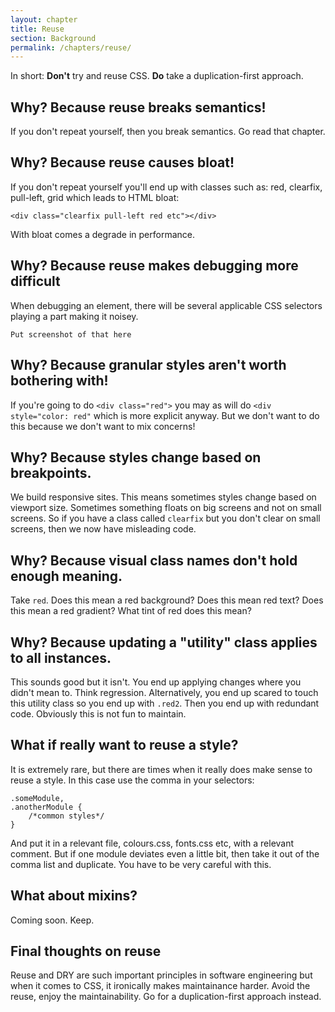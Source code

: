 ```yaml
---
layout: chapter
title: Reuse
section: Background
permalink: /chapters/reuse/
---
```


In short: **Don't** try and reuse CSS. **Do** take a duplication-first approach.

## Why? Because reuse breaks semantics!

If you don't repeat yourself, then you break semantics. Go read that chapter.

## Why? Because reuse causes bloat!

If you don't repeat yourself you'll end up with classes such as: red, clearfix, pull-left, grid which leads to HTML bloat:

	<div class="clearfix pull-left red etc"></div>

With bloat comes a degrade in performance.

## Why? Because reuse makes debugging more difficult

When debugging an element, there will be several applicable CSS selectors playing a part making it noisey.

	Put screenshot of that here

## Why? Because granular styles aren't worth bothering with!

If you're going to do `<div class="red">` you may as will do `<div style="color: red"` which is more explicit anyway. But we don't want to do this because we don't want to mix concerns!

## Why? Because styles change based on breakpoints.

We build responsive sites. This means sometimes styles change based on viewport size. Sometimes something floats on big screens and not on small screens. So if you have a class called `clearfix` but you don't clear on small screens, then we now have misleading code.

## Why? Because visual class names don't hold enough meaning.

Take `red`. Does this mean a red background? Does this mean red text? Does this mean a red gradient? What tint of red does this mean?

## Why? Because updating a "utility" class applies to all instances.

This sounds good but it isn't. You end up applying changes where you didn't mean to. Think regression. Alternatively, you end up scared to touch this utility class so you end up with `.red2`. Then you end up with redundant code. Obviously this is not fun to maintain.

## What if really want to reuse a style?

It is extremely rare, but there are times when it really does make sense to reuse a style. In this case use the comma in your selectors:

	.someModule,
	.anotherModule {
		/*common styles*/
	}

And put it in a relevant file, colours.css, fonts.css etc, with a relevant comment. But if one module deviates even a little bit, then take it out of the comma list and duplicate. You have to be very careful with this.

## What about mixins?

Coming soon. Keep.

## Final thoughts on reuse

Reuse and DRY are such important principles in software engineering but when it comes to CSS, it ironically makes maintainance harder. Avoid the reuse, enjoy the maintainability. Go for a duplication-first approach instead.